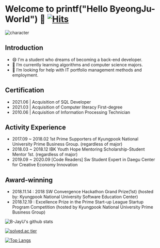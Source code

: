 # Welcome to printf("Hello ByeongJu-World") 👋  [![Hits](https://hits.seeyoufarm.com/api/count/incr/badge.svg?url=https%3A%2F%2Fgithub.com%2FYU-BYEONGJU&count_bg=%23E195EB&title_bg=%23FFF9F9&icon=&icon_color=%23686363&title=hits&edge_flat=false)](https://hits.seeyoufarm.com)

![character](https://github.com/YU-BYEONGJU/YU-BYEONGJU/blob/main/character.jpeg)


## Introduction 
- 😄 I'm a student who dreams of becoming a back-end developer.
- 🔭 I’m currently learning algorithms and computer science majors.
- 🌱 I’m looking for help with IT portfolio management methods and employment.

## Certification
- 2021.06  | Acquisition of SQL Developer
- 2021.03  | Acquisition of Computer literacy First-degree
- 2010.06  | Acquisition of Information Processing Technician

## Activity Experience
- 2017.09 ~ 2018.02 1st Prime Supporters of Kyungpook National University Prime Business Group. (regardless of major)
- 2018.03 ~ 2018.12 IBK Youth Hope Mentoring Scholarship-Student Mentor 1st. (regardless of major)
- 2019.09 ~ 2020.09 [Code Readers] Sw Student Expert in Daegu Center for Creative Economy Innovation 


## Award-winning
- 2018.11.14 : 2018 SW Convergence Hackathon Grand Prize(1st) (hosted by: Kyungpook National University Software Education Center)
- 2018.12.19 : Excellence Prize in the Prime Start-up League Startup Program Competition (hosted by Kyungpook National University Prime Business Group)

![B-JayU's github stats](https://github-readme-stats.vercel.app/api?username=B-JayU&show_icons=true)


[![solved.ac tier](http://mazassumnida.wtf/api/generate_badge?boj=qudwn8712)](https://solved.ac/qudwn8712)

[![Top Langs](https://github-readme-stats.vercel.app/api/top-langs/?username=B-JayU)](https://github.com/anuraghazra/github-readme-stats)
